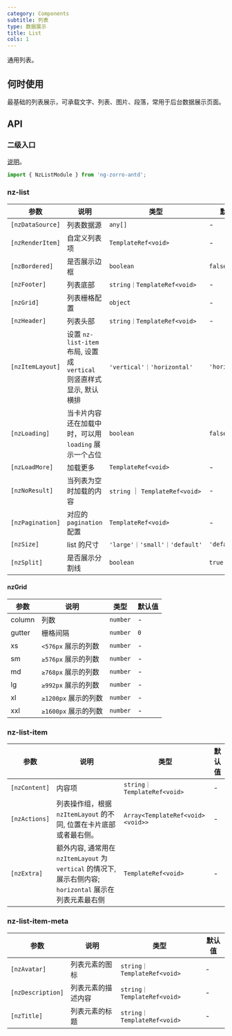 ```yaml
---
category: Components
subtitle: 列表
type: 数据展示
title: List
cols: 1
---
```


通用列表。

## 何时使用

最基础的列表展示，可承载文字、列表、图片、段落，常用于后台数据展示页面。

## API

### 二级入口

[说明](/docs/getting-started/zh#二级入口)。

```ts
import { NzListModule } from 'ng-zorro-antd';
```

### nz-list

| 参数 | 说明 | 类型 | 默认值 |
| --- | --- | --- | --- |
| `[nzDataSource]` | 列表数据源 | `any[]` | - |
| `[nzRenderItem]` | 自定义列表项 | `TemplateRef<void>` | - |
| `[nzBordered]` | 是否展示边框 | `boolean` | `false` |
| `[nzFooter]` | 列表底部 | `string｜TemplateRef<void>` | - |
| `[nzGrid]` | 列表栅格配置 | `object` | - |
| `[nzHeader]` | 列表头部 | `string｜TemplateRef<void>` | - |
| `[nzItemLayout]` | 设置 `nz-list-item` 布局, 设置成 `vertical` 则竖直样式显示, 默认横排 | `'vertical'｜'horizontal'` | `'horizontal'` |
| `[nzLoading]` | 当卡片内容还在加载中时，可以用 `loading` 展示一个占位 | `boolean` | `false` |
| `[nzLoadMore]` | 加载更多 | `TemplateRef<void>` | - |
| `[nzNoResult]` | 当列表为空时加载的内容 | `string` ｜ `TemplateRef<void>` | - |
| `[nzPagination]` | 对应的 `pagination` 配置 | `TemplateRef<void>` | - |
| `[nzSize]` | list 的尺寸 | `'large'｜'small'｜'default'` | `'default'` |
| `[nzSplit]` | 是否展示分割线 | `boolean` | `true` |

#### nzGrid

| 参数 | 说明 | 类型 | 默认值 |
| --- | --- | --- | --- |
| column | 列数 | `number` | - |
| gutter | 栅格间隔 | `number` | `0` |
| xs | `<576px` 展示的列数 | `number` | - |
| sm | `≥576px` 展示的列数 | `number` | - |
| md | `≥768px` 展示的列数 | `number` | - |
| lg | `≥992px` 展示的列数 | `number` | - |
| xl | `≥1200px` 展示的列数 | `number` | - |
| xxl | `≥1600px` 展示的列数 | `number` | - |

### nz-list-item

| 参数 | 说明 | 类型 | 默认值 |
| --- | --- | --- | --- |
| `[nzContent]` | 内容项 | `string｜TemplateRef<void>` | - |
| `[nzActions]` | 列表操作组，根据 `nzItemLayout` 的不同, 位置在卡片底部或者最右侧。 | `Array<TemplateRef<void><void>>` | - |
| `[nzExtra]` | 额外内容, 通常用在 `nzItemLayout` 为 `vertical` 的情况下, 展示右侧内容; `horizontal` 展示在列表元素最右侧 | `TemplateRef<void>` | - |

### nz-list-item-meta

| 参数 | 说明 | 类型 | 默认值 |
| --- | --- | --- | --- |
| `[nzAvatar]` | 列表元素的图标 | `string｜TemplateRef<void>` | - |
| `[nzDescription]` | 列表元素的描述内容 | `string｜TemplateRef<void>` | - |
| `[nzTitle]` | 列表元素的标题 | `string｜TemplateRef<void>` | - |
